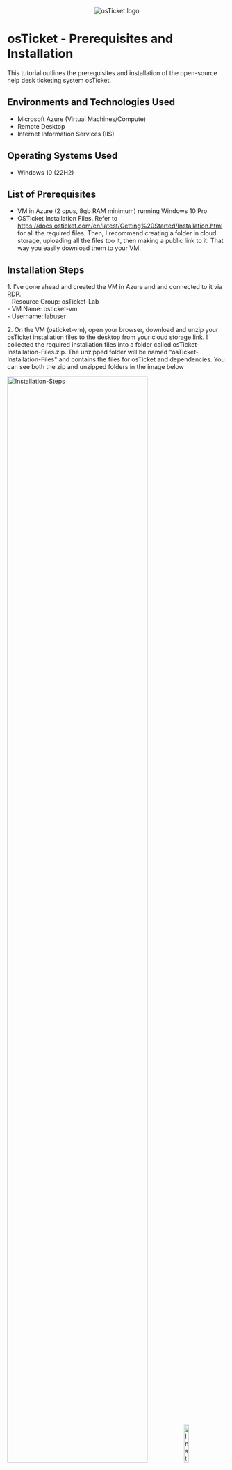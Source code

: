<p align="center">
<img src="https://i.imgur.com/Clzj7Xs.png" alt="osTicket logo"/>
</p>

<h1>osTicket - Prerequisites and Installation</h1>
This tutorial outlines the prerequisites and installation of the open-source help desk ticketing system osTicket.<br />

<h2>Environments and Technologies Used</h2>

- Microsoft Azure (Virtual Machines/Compute)
- Remote Desktop
- Internet Information Services (IIS)

<h2>Operating Systems Used </h2>

- Windows 10</b> (22H2)

<h2>List of Prerequisites</h2>

- VM in Azure (2 cpus, 8gb RAM minimum) running Windows 10 Pro
- OSTicket Installation Files. Refer to https://docs.osticket.com/en/latest/Getting%20Started/Installation.html for all the required files. Then, I recommend creating a folder in cloud storage, uploading all the files too it, then making a public link to it. That way you easily download them to your VM.

<h2>Installation Steps</h2>

<p>
1. I've gone ahead and created the VM in Azure and and connected to it via RDP. <br />
- Resource Group: osTicket-Lab <br />
- VM Name: osticket-vm <br />
- Username: labuser <br />
</p>

<p>
2. On the VM (osticket-vm), open your browser, download and unzip your osTicket installation files to the desktop from your cloud storage link. I collected the required installation files into a folder called osTicket-Installation-Files.zip. The unzipped folder will be named "osTicket-Installation-Files" and contains the files for osTicket and dependencies. You can see both the zip and unzipped folders in the image below
</p>
<img src="https://i.imgur.com/d0A1Dqj.png" height="80%" width="80%" alt="Installation-Steps"/>
<img src="https://i.imgur.com/3ZHlvEc.png" height="15%" width="15%" alt="Installation-Steps"/>
</p>

<p>
3. Install/Enable IIS in Windows with CGI. Make sure to enable CGI by following these steps:
Control Panel -> Programs -> Turn Windows features on or off -> World Wide Web Services -> Application Development Features -> Check CGI.
Click OK to install, and once the message "Windows completed the requested changes" appears, close the window.
</p>
<p>
<img src="https://i.imgur.com/Dv7GsH3.png" height="80%" width="80%" alt="Installation-Stepss"/>
</p>

<p>
4. Open your browser and enter the loopback address 127.0.0.1. You should see an IIS page, which verifies that your VM is now acting as a web server.
</p>
<p>
<img src="https://i.imgur.com/gLAdGMH.png" height="80%" width="80%" alt="Installation-Steps"/>
</p>

<p>
5. From the “osTicket-Installation-Files” folder, install PHP Manager for IIS (PHPManagerForIIS_V1.5.0.msi)
</p>
<p>
<img src="https://i.imgur.com/evxj844.png" height="80%" width="80%" alt="Installation-Steps"/>
</p>

<p>
6. From the “osTicket-Installation-Files” folder install the Rewrite Module (rewrite_amd64_en-US.msi)
</p>
<p>
<img src="https://i.imgur.com/gY3gvI4.png" height="80%" width="80%" alt="Installation-Steps"/>
</p>

<p>
7. Create the directory C:\PHP
</p>
<p>
<img src="https://i.imgur.com/wp8SQ3E.png" height="80%" width="80%" alt="Installation-Steps"/>
</p>

<p>
8. From the “osTicket-Installation-Files” folder, unzip PHP 7.3.8 (php-7.3.8-nts-Win32-VC15-x86.zip) into the “C:\PHP” folder. Explore to the C:\PHP and verify that it has been populated the php-7.3.8 files
</p>
<p>
<img src="https://i.imgur.com/guWY0om.png" height="80%" width="80%" alt="Installation-Steps"/>
<img src="https://i.imgur.com/vX3fu0n.png" height="80%" width="80%" alt="Installation-Steps"/>
</p>

<p>
9. From the “osTicket-Installation-Files” folder, install VC_redist.x86.exe.
</p>
<p>
<img src="https://i.imgur.com/vskyhAd.png" height="80%" width="80%" alt="Installation-Steps"/>
</p>

<p>
10. Install MySQL 5.5.62 from the "osTicket-Installation-Files" folder (mysql-5.5.62-win32.msi): <br />
Choose Typical Setup during installation <br />
After installation, launch the Configuration Wizard <br />
Select Standard Configuration <br />
Set the following credentials: <br />
- Username: root <br />
- Password: root <br />
</p>
<p>
<img src="https://i.imgur.com/SsPvduN.png" height="80%" width="80%" alt="Installation-Steps"/>
</p>

<p>
10. Open IIS as an Admin
</p>
<p>
<img src="https://i.imgur.com/vskyhAd.png](https://i.imgur.com/vS4INNs.png" height="80%" width="80%" alt="Disk Sanitization Steps"/>
<img src="https://i.imgur.com/y2kzh4C.png" height="80%" width="80%" alt="Installation-Steps"/>
</p>

<p>
11. Register PHP from within IIS (PHP Manager -> C:\PHP\php-cgi.exe). Then Reload IIS (Open IIS, Stop and Start the server, under Actions on the right you can see the options to stop and start the server.)
</p>
<p>
<img src="https://i.imgur.com/79qCPZ2.png" height="80%" width="80%" alt="Installation-Steps"/>
<img src="https://i.imgur.com/i5hVQLF.png" height="80%" width="80%" alt="Installation-Steps"/>
<img src="https://i.imgur.com/ujectw4.png" height="80%" width="80%" alt="Installation-Steps"/>
</p>

<p>
12. From the “osTicket-Installation-Files” folder, unzip “osTicket-v1.15.8.zip” and copy the “upload” folder into “c:\inetpub\wwwroot”. Next, within “c:\inetpub\wwwroot”, Rename “upload” to “osTicket”. Then, Reload IIS (Open IIS, Stop and Start the server).
</p>
<p>
<img src="https://i.imgur.com/j5ggpYw.png" height="80%" width="80%" alt="Installation-Steps"/>
<img src="https://i.imgur.com/Y8wGHck.png" height="80%" width="80%" alt="Installation-Steps"/>
<img src="https://i.imgur.com/ujectw4.png" height="80%" width="80%" alt="Installation-Steps"/>
</p>

<p>
13. Load the website now. Open IIS -> default site -> osTicket folder -> Click Browse 80 (http). Some extensions are not enabled that we need.
</p>
<p>
<img src="https://i.imgur.com/lIyQEvd.png" height="80%" width="80%" alt="Installation-Steps"/>
<img src="https://i.imgur.com/luZYeGM.png" height="80%" width="80%" alt="Installation-Steps"/> 
</p>

<p>
14. Go back to IIS, sites -> Default -> osTicket <br />
-	Double-click PHP Manager <br />
-	Click “Enable or disable an extension” <br />
-	Enable: php_imap.dll <br />
-	Enable: php_intl.dll <br />
-	Enable: php_opcache.dll <br />
-	Refresh the osTicket site in your browser, observe the changes. You will notice only ACPU and Zend OPache extensions are the only disabled extensions now which aren't necessary for the purposes of this lab. 
</p>
<p>
<img src="https://i.imgur.com/60LHuLn.png" height="80%" width="80%" alt="Installation-Steps"/>
<img src="https://i.imgur.com/iklOHQH.png" height="80%" width="80%" alt="Installation-Steps"/>
<img src="https://i.imgur.com/u6cHs0h.png" height="80%" width="80%" alt="Installation-Steps"/>
<img src="https://i.imgur.com/J7Rrcmw.png" height="80%" width="80%" alt="Installation-Steps"/>
</p>

<p>
15. Rename: ost-config.php <br />
From: C:\inetpub\wwwroot\osTicket\include\ost-sampleconfig.php <br />
To: C:\inetpub\wwwroot\osTicket\include\ost-config.php
</p>
<p>
<img src="https://i.imgur.com/je3AmAc.png" height="80%" width="80%" alt="Installation-Steps"/>
<img src="https://i.imgur.com/pQWwC4c.png" height="80%" width="80%" alt="Installation-Steps"/>
</p>

<p>
16. Rename: ost-config.php <br />
-	Disable inheritance -> Remove All inherited permissions from this object <br />
-	New Permissions -> Everyone -> All
</p>
<p>
<img src="https://i.imgur.com/NZZ1dqD.png" height="80%" width="80%" alt="Installation-Steps"/>
<img src="https://i.imgur.com/xQ7wU3s.png" height="80%" width="80%" alt="Installation-Steps"/>
<img src="https://i.imgur.com/zjk4rfB.png" height="80%" width="80%" alt="Installation-Steps"/>
<img src="https://i.imgur.com/WedX6ux.png" height="80%" width="80%" alt="Installation-Steps"/>
<img src="https://i.imgur.com/nboqahp.png" height="80%" width="80%" alt="Installation-Steps"/>
</p>

<p>  
17. From the “osTicket-Installation-Files” folder, install HeidiSQL <br />
-	Open Heidi SQL <br />
-	Create a new session, root/root <br />
-	Connect to the session <br />
-	Create a database called “osTicket”
</p>
<p>
<img src="https://i.imgur.com/CV4S9qW.png" height="80%" width="80%" alt="Installation-Steps"/>
<img src="https://i.imgur.com/sKuLNyG.png" height="80%" width="80%" alt="Installation-Steps"/>
<img src="https://i.imgur.com/WlziC2w.png" height="80%" width="80%" alt="Installation-Steps"/>
<img src="https://i.imgur.com/GbNtx03.png" height="80%" width="80%" alt="Installation-Steps"/>
<img src="https://i.imgur.com/w89LCAG.png" height="80%" width="80%" alt="DInstallation-Steps"/>  
<img src="https://i.imgur.com/rVH11y2.png" height="80%" width="80%" alt="Installation-Steps"/>  
<img src="https://i.imgur.com/Xdy1rys.png" height="80%" width="80%" alt="Installation-Steps"/>  
</p>

<p> 
18. Continue Setting up osTicket in the browser. As this is a lab you can just enter fake info and credentials for testing purposes like I have below. <br />
-	MySQL Database: osTicket <br />
-	MySQL Username: root <br />
-	MySQL Password: root <br />
-	Click “Install Now!”
</p>
<p>
<img src="https://i.imgur.com/9Pxm3gQ.png" height="80%" width="80%" alt="Disk Sanitization Steps"/>  
</p>

<p> 
19. Congratulations, hopefully it is installed with no errors! <br />
</p>
<p>
<img src="https://i.imgur.com/EzqJe1q.png" height="80%" width="80%" alt="Disk Sanitization Steps"/> 
</p>
